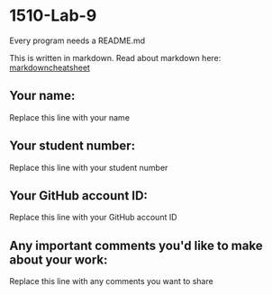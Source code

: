 # 1510-Lab-9

Every program needs a README.md

This is written in markdown. Read about markdown here: [markdowncheatsheet](https://www.markdownguide.org/cheat-sheet/)

## Your name:
Replace this line with your name

## Your student number:
Replace this line with your student number

## Your GitHub account ID:
Replace this line with your GitHub account ID

## Any important comments you'd like to make about your work:
Replace this line with any comments you want to share
